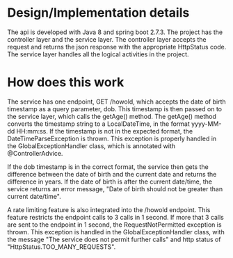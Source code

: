 # Design/Implementation details
The api is developed with Java 8 and spring boot 2.7.3. The project has the controller layer and the service layer. The controller layer accepts the request and returns the json response with the appropriate HttpStatus code. The service layer handles all the logical activities in the project. 

# How does this work
The service has one endpoint, GET /howold, which accepts the date of birth timestamp as a query parameter, dob. This timestamp is then passed on to the service layer, which calls the getAge() method. The getAge() method converts the timestamp string to a LocalDateTime, in the format yyyy-MM-dd HH:mm:ss. If the timestamp is not in the expected format, the DateTimeParseException is thrown. This exception is properly handled in the GlobalExceptionHandler class, which is annotated with @ControllerAdvice.

If the dob timestamp is in the correct format, the service then gets the difference between the date of birth and the current date and returns the difference in years. If the date of birth is after the current date/time, the service returns an error message, "Date of birth should not be greater than current date/time".

A rate limiting feature is also integrated into the /howold endpoint. This feature restricts the endpoint calls to 3 calls in 1 second. If more that 3 calls are sent to the endpoint in 1 second, the RequestNotPermitted exception is thrown. This exception is handled in the GlobalExceptionHandler class, with the message "The service does not permit further calls" and http status of "HttpStatus.TOO_MANY_REQUESTS".

